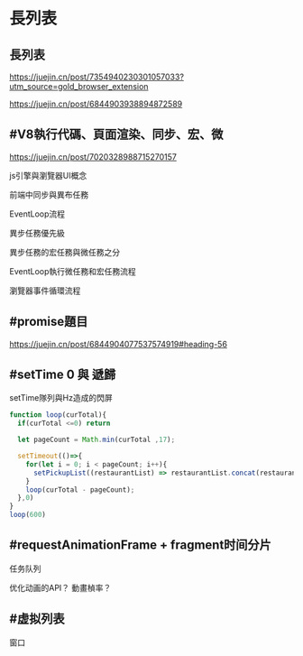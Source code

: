 # 長列表

## 長列表

https://juejin.cn/post/7354940230301057033?utm_source=gold_browser_extension

https://juejin.cn/post/6844903938894872589



## #V8執行代碼、頁面渲染、同步、宏、微

https://juejin.cn/post/7020328988715270157

js引擎與瀏覽器UI概念

前端中同步與異布任務

EventLoop流程

異步任務優先級

異步任務的宏任務與微任務之分

EventLoop執行微任務和宏任務流程

瀏覽器事件循環流程



## #promise題目

https://juejin.cn/post/6844904077537574919#heading-56



## #setTime 0 與 遞歸

setTime隊列與Hz造成的閃屏

```js
function loop(curTotal){
  if(curTotal <=0) return

  let pageCount = Math.min(curTotal ,17);

  setTimeout(()=>{
    for(let i = 0; i < pageCount; i++){
      setPickupList((restaurantList) => restaurantList.concat(restaurants));
    }
    loop(curTotal - pageCount);
  },0)
}
loop(600)
```



## #requestAnimationFrame + fragment时间分片

任务队列

优化动画的API？ 動畫楨率？



## #虚拟列表

窗口